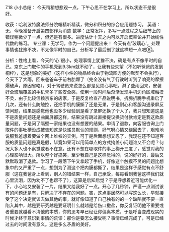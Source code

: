 
7.18
小小总结：
今天稍稍想悲观一点，下午心思不在学习上，所以状态不是很好。

收获：哈利波特魔法师分院帽精听精读，微分和积分的综合应用题练习。
英语：无，今晚准备开启第四部作为消遣
数学：正常发挥，多写一点过程之后细节上的错误稍微少了一点，但还是有很多。进度估计十天之内可以开启概率论并开始线性代数的练习。
专业课：无学习，作为一个问题提出来！
今天有点'玻璃心'，处理事情也犹豫不决，不太像平时的自己，分析写了最后删了就这样短一点吧⑧。

分析：性格上看，今天的'心'很小，处理事情上犹豫不决，确是有点不像平时的自己。京东上门取件的手机壳到9.3km就不动了，让我有些失望（不如听爸爸的发到桐梓），这是想象的美好（这样小件的物品终会由于物流图方便的默契不会执行），今天下了大雨，回来爸爸车子前右胎爆了（完全没有气了行驶时听到了响亮的摩擦爆破声，原因省略），对于驾驶员来说怎么都是见烦心事吧。淋了些雨回来，安装好全玻璃覆盖的手机壳多了些安全感，使用一段时间后渐渐发现手机边角区域触摸不灵，由于比较信赖京东的店家，于是反复检查产品说明书，折腾折腾手机重启了几次，还有什么防触控，还把手机的膜撕了还是无果，于是耐心和客服沟通录屏反馈问题，结果是感觉他也没多少经验到是看了录屏还换了个人了，我只想知道这是不是质量问题还是曲面屏都这样，结果没有跳过直接提议换货付款肯定是我这款质量问题，于是问了隔壁一家结果也没有想要的结果。申请了退款，向客服咨询上门取件的事吐槽没成被告知这是快递员默认的规则，好气呀心情又绕回去了，艰难地说服我爸想着要做个网上维权的实例，可于是后面想想又忍了，我现在还不知道客服的质量问题是真是假，毕竟如果可以用简单点的方式掩盖小问题谁又不会呢？何况大多人也不察觉或者不在意。还有不想在哪取件的事上梅开三度了，感觉对我的心理影响很大。所以整个好搞笑，至少我自己是这样觉得的，说的好好的，最后又默默取消了退款。学习了一段落下午又拿起了手机，好像这个触摸不灵的问题比想象中的又严重了一点，想到为了测这个把内膜都撕了，结果是这样子感觉有点不舒服（这在我爸身上看到，别人的错结果一样，自己承受，每每看到我爸这样我们就心里流泪，因为劝不了也帮不了），这算是后知后觉？于是呼想着近可能优化一下，小心地又安装了一片，结果又给我好了一点。开心了几秒钟，严谨一点测试该有的问题还是有，只解决了不存在的问题。害，这点事居然可以写这么长，早就接受了这个决定就该去做其他的事，就好像知道了自己独有的的一个缺陷就不要一直陷入其中，越是要研究越是要证明什么就越是给伤口撒盐，你反复证明他不重要或者重要就越看不清他的本质，你的思考早已经让你偏离本质，于是呼当变成现实的时候才终于意识到事情的荒谬：那你是要怎么接受呢？事情已经完成了，可是已经过去的时间没有意义。这是多么矛盾的美好。
